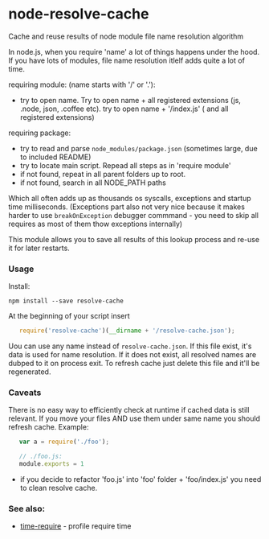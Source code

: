 node-resolve-cache
==================

Cache and reuse results of node module file name resolution algorithm

In node.js, when you require 'name' a lot of things happens under the hood.
If you have lots of modules, file name resolution itlelf adds quite a lot of time.

requiring module: (name starts with '/' or '.'):
  - try to open name. Try to open name + all registered extensions (js, .node, json, .coffee etc).
    try to open name + '/index.js' ( and all registered extensions)

requiring package:
  - try to read and parse `node_modules/package.json` (sometimes large, due to included README)
  - try to locate main script. Repead all steps as in 'require module'
  - if not found, repeat in all parent folders up to root.
  - if not found, search in all NODE_PATH paths

Which all often adds up as thousands os syscalls, exceptions and startup time milliseconds. (Exceptions part also not very nice because it makes harder to use `breakOnException` debugger commmand - you need to skip all requires as most of them thow exceptions internally)

This module allows you to save all results of this lookup process and re-use it for later restarts.

### Usage

Install:

```
npm install --save resolve-cache
```

At the beginning of your script insert

```js
   require('resolve-cache')(__dirname + '/resolve-cache.json');
```

Uou can use any name instead of `resolve-cache.json`. If this file exist, it's data is used for name resolution. If it does not exist, all resolved names are dubped to it  on process exit. To refresh cache just delete this file and it'll be regenerated.

### Caveats

There is no easy way to efficiently check at runtime if cached data is still relevant. If you move your files AND use them under same name you should refresh cache. Example:

```js
   var a = require('./foo');

   // ./foo.js:
   module.exports = 1
```

- if you decide to refactor 'foo.js' into 'foo' folder + 'foo/index.js' you need to clean resolve cache.

### See also:
  - [time-require](https://github.com/jaguard/time-require) - profile require time
